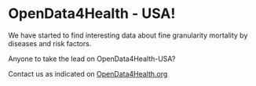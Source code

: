 # OpenData4Health - USA!

We have started to find interesting data about fine granularity mortality by diseases and risk factors.

Anyone to take the lead on OpenData4Health-USA?

Contact us as indicated on [OpenData4Health.org](https://www.opendata4health.org)